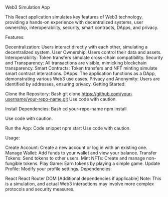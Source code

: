 Web3 Simulation App

This React application simulates key features of Web3 technology, providing a hands-on experience with decentralized systems, user ownership, interoperability, security, smart contracts, DApps, and privacy.

Features:

Decentralization: Users interact directly with each other, simulating a decentralized system.
User Ownership: Users control their data and assets.
Interoperability: Token transfers simulate cross-chain compatibility.
Security and Transparency: All transactions are visible, mimicking blockchain transparency.
Smart Contracts: Token transfers and NFT minting simulate smart contract interactions.
DApps: The application functions as a DApp, demonstrating various Web3 use cases.
Privacy and Anonymity: Users are identified by addresses, ensuring privacy.
Getting Started:

Clone the Repository:
Bash
git clone https://github.com/your-username/your-repo-name.git
Use code with caution.

Install Dependencies:
Bash
cd your-repo-name
npm install

Use code with caution.

Run the App:
Code snippet
npm start
Use code with caution.

Usage:

Create Account: Create a new account or log in with an existing one.
Manage Wallet: Add funds to your wallet and view your balance.
Transfer Tokens: Send tokens to other users.
Mint NFTs: Create and manage non-fungible tokens.
Play Game: Earn tokens by playing a simple game.
Update Profile: Modify your profile settings.
Dependencies:

React
React Router DOM
[Additional dependencies if applicable]
Note: This is a simulation, and actual Web3 interactions may involve more complex protocols and security measures.
